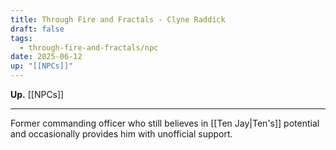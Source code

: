 ```yaml
---
title: Through Fire and Fractals - Clyne Raddick
draft: false
tags:
  - through-fire-and-fractals/npc
date: 2025-06-12
up: "[[NPCs]]"
---
```

**Up.** [[NPCs]]

---

Former commanding officer who still believes in [[Ten Jay|Ten's]] potential and occasionally provides him with unofficial support.